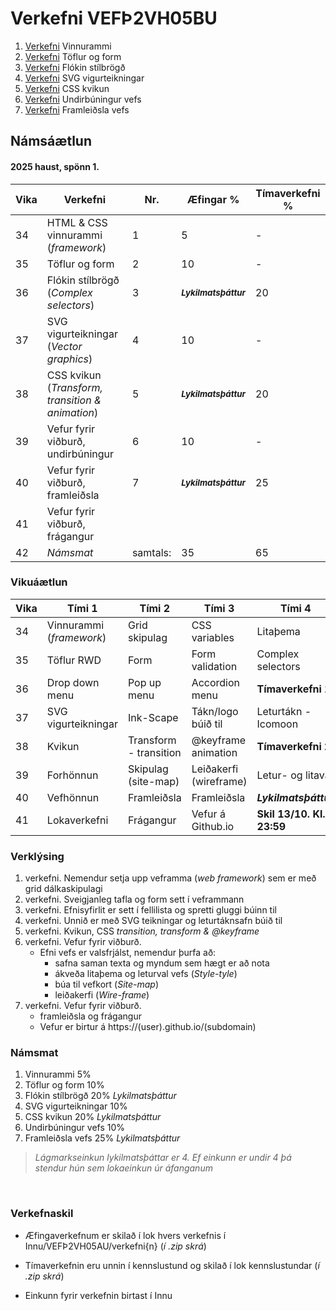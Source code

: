 #  Verkefni VEFÞ2VH05BU

1. [Verkefni](Verkefni-1/) Vinnurammi 
2. [Verkefni](Verkefni-2/) Töflur og form
3. [Verkefni](Verkefni-3/) Flókin stílbrögð
4. [Verkefni](Verkefni-4/) SVG vigurteikningar
5. [Verkefni](Verkefni-5/) CSS kvikun
6. [Verkefni](Verkefni-6/) Undirbúningur vefs
7. [Verkefni](Verkefni-7/) Framleiðsla vefs

## Námsáætlun

#### 2025 haust, spönn 1.

| Vika  | Verkefni  | Nr. | Æfingar % | Tímaverkefni % |
|---|---|---|---|---|
| 34 | HTML & CSS vinnurammi (_framework_)  | 1 | 5 | - |
| 35 | Töflur og form  | 2 |  10 | - |  
| 36 | Flókin stílbrögð (_Complex selectors_) | 3 | <sub> **_Lykilmatsþáttur_** </sub>  | 20 |
| 37 | SVG vigurteikningar (_Vector graphics_) | 4 | 10 | - |
| 38 | CSS kvikun (_Transform, transition & animation_) | 5 |  <sub> **_Lykilmatsþáttur_** </sub>  | 20 |
| 39 | Vefur fyrir viðburð, undirbúningur | 6 | 10 | -  |
| 40 | Vefur fyrir viðburð, framleiðsla | 7 | <sub> **_Lykilmatsþáttur_** </sub>  | 25  |
| 41 | Vefur fyrir viðburð, frágangur |  |  |  |
| 42 | _Námsmat_ | samtals:  | 35 | 65 |

### Vikuáætlun

| Vika | Tími 1  | Tími 2 | Tími 3 | Tími 4 | 
| --- | --- | --- | --- | --- | 
| 34 | Vinnurammi (_framework_) | Grid skipulag | CSS variables | Litaþema | 
| 35 | Töflur RWD | Form | Form validation | Complex selectors |
| 36 |  Drop down menu | Pop up menu | Accordion menu | **Tímaverkefni 1** |  
| 37 | SVG vigurteikningar | Ink-Scape | Tákn/logo búið til | Leturtákn - Icomoon | 
| 38 | Kvikun | Transform - transition | @keyframe animation | **Tímaverkefni 2** |
| 39 | Forhönnun | Skipulag (site-map) | Leiðakerfi (wireframe) | Letur- og litaval |
| 40 | Vefhönnun | Framleiðsla | Framleiðsla |  **_Lykilmatsþáttur_** |  
| 41 | Lokaverkefni |Frágangur | Vefur á Github.io | **Skil 13/10. Kl. 23:59** | 

### Verklýsing

1. verkefni. Nemendur setja upp veframma (_web framework_) sem er með grid dálkaskipulagi
1. verkefni. Sveigjanleg tafla og form sett í veframmann
1. verkefni. Efnisyfirlit er sett í fellilista og spretti gluggi búinn til 
1. verkefni. Unnið er með SVG teikningar og leturtáknsafn búið til 
1. verkefni. Kvikun, CSS _transition, transform & @keyframe_ 
1. verkefni. Vefur fyrir viðburð. 
   * Efni vefs er valsfrjálst, nemendur þurfa að:
      * safna saman texta og myndum sem hægt er að nota
      * ákveða litaþema og leturval vefs (_Style-tyle_)
      * búa til vefkort (_Site-map_) 
      * leiðakerfi (_Wire-frame_)
1. verkefni. Vefur fyrir viðburð. 
      * framleiðsla og frágangur
      * Vefur er birtur á https://(user).github.io/(subdomain)

 ### Námsmat

1. Vinnurammi 5%
2. Töflur og form 10% 
3. Flókin stílbrögð 20% _Lykilmatsþáttur_
4. SVG vigurteikningar 10%
5. CSS kvikun 20% _Lykilmatsþáttur_ 
6. Undirbúningur vefs 10% 
7. Framleiðsla vefs 25% _Lykilmatsþáttur_

> _Lágmarkseinkun lykilmatsþáttar er 4. Ef einkunn er undir 4 þá stendur hún sem lokaeinkun úr áfanganum_

<p>&nbsp;</p>

### Verkefnaskil 

-  Æfingaverkefnum er skilað í lok hvers verkefnis í Innu/VEFÞ2VH05AU/verkefni{n} (_í .zip skrá_)

-  Tímaverkefnin eru unnin í kennslustund og skilað í lok kennslustundar (_í .zip skrá_) 

-  Einkunn fyrir verkefnin birtast í Innu
   

